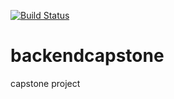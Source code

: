
[![Build Status](https://travis-ci.com/Obinnajude/backendcapstone.svg?branch=master)](https://travis-ci.com/Obinnajude/backendcapstone)

# backendcapstone
capstone project
